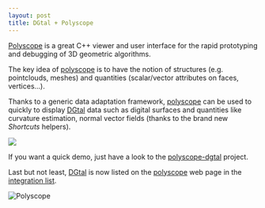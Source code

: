 ```yaml
---
layout: post
title: DGtal + Polyscope
---
```


[Polyscope](http://polyscope.run) is a great C++ viewer and user
interface for the rapid prototyping and debugging of 3D geometric
algorithms. 

The key idea of [polyscope](http://polyscope.run) is to have the
notion of structures (e.g. pointclouds, meshes) and quantities
(scalar/vector attributes on faces, vertices...).

Thanks to a generic data adaptation framework,
[polyscope](http://polyscope.run) can be used to quickly to display
[DGtal](http://dgtal.org) data such as digital surfaces and quantities like curvature
estimation, normal vector fields (thanks to the brand new *Shortcuts*
helpers).

![](http://polyscope.run/media/dgtal_curvature.jpg)

If you want a quick demo, just have a look to the
[polyscope-dgtal](https://github.com/dcoeurjo/polyscope-dgtal)
project. 

Last but not least, [DGtal](http://dgtal.org) is now listed on the
[polyscope](http://polyscope.run) web page in the
[integration list](http://polyscope.run/integrations/DGtal/).

![Polyscope](http://polyscope.run/media/teaser.svg)
